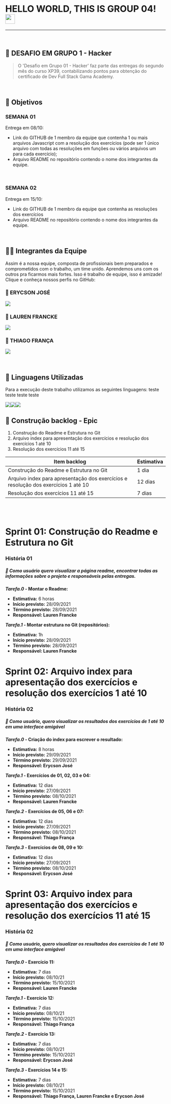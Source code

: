 # HELLO WORLD, THIS IS GROUP 04! <img src=https://github.com/TheDudeThatCode/TheDudeThatCode/blob/master/Assets/Earth.gif width="30">
---

<br />

## 🧐 DESAFIO EM GRUPO 1 - Hacker

> O 'Desafio em Grupo 01 - Hacker' faz parte das entregas do segundo mês do curso XP39,  contabilizando pontos para obtenção do certificado de Dev Full Stack Gama Academy.

<br />

## 🎯 Objetivos

<h3>SEMANA 01</h3>
Entrega em  08/10:

<br />

- Link do GITHUB de 1 membro da equipe que contenha 1 ou mais arquivos Javascript com a resolução dos exercícios (pode ser 1 único arquivo com todas as resoluções em funções ou vários arquivos um para cada exercício);
- Arquivo README no repositório contendo o nome dos integrantes da equipe.

<br />

<h3>SEMANA 02</h3>
Entrega em  15/10:

<br />

- Link do GITHUB de 1 membro da equipe que contenha as resoluções dos exercícios
- Arquivo README no repositório contendo o nome dos integrantes da equipe.

<br />

## 👨‍💻 Integrantes da Equipe

Assim é a nossa equipe, composta de profissionais bem preparados e comprometidos com o trabalho, um time unido.
Aprendemos uns com os outros pra ficarmos mais fortes. Isso é trabalho de equipe, isso é amizade!
<br />
Clique e conheça nossos perfis no GitHub:

<H3>👦 ERYCSON JOSÉ</H3>

[<img src = "https://img.shields.io/badge/GitHub-100000?style=for-the-badge&logo=github&logoColor=white">](https://www.github.com/ErycsonJose)

<H3>👧 LAUREN FRANCKE</H3>

[<img src = "https://img.shields.io/badge/GitHub-100000?style=for-the-badge&logo=github&logoColor=white">](https://www.github.com/LaurenFrancke)

<H3>👦 THIAGO FRANÇA</H3>

[<img src = "https://img.shields.io/badge/GitHub-100000?style=for-the-badge&logo=github&logoColor=white">](https://www.github.com/Thiagorsfranca)


<br />

## 👅 Linguagens Utilizadas

Para a execução deste trabalho utilizamos as seguintes linguagens:
teste teste teste teste

<img src="https://img.shields.io/badge/HTML5-E34F26?style=for-the-badge&logo=html5&logoColor=white" /><img src="https://img.shields.io/badge/JavaScript-323330?style=for-the-badge&logo=javascript&logoColor=F7DF1E" /><img src="https://img.shields.io/badge/CSS3-1572B6?style=for-the-badge&logo=css3&logoColor=white" />


## 📅 Construção backlog - Epic
<ol>
	<li>Construção do Readme e Estrutura no Git</li>
	<li>Arquivo index para apresentação dos exercícios e resolução dos exercícios 1 até 10 </li>
	<li>Resolução dos exercícios 11 até 15 </li>
    
	
</ol>

<table>
	<thead>
		<th><b>Item backlog</b></th>
		<th>Estimativa </th>
	</thead>
	<tbody>
		<tr>
			<td>Construção do Readme e Estrutura no Git</td>
			<td>1 dia</td>
		</tr>
		<tr>
			<td>Arquivo index para apresentação dos exercícios e resolução dos exercícios 1 até 10</td>
			<td>12 dias</td>
		</tr>
		<tr>
			<td>Resolução dos exercícios 11 até 15</td>
			<td>7 dias</td>
		</tr>
	</tbody>
</table>

<br>
</br>


# Sprint 01: Construção do Readme e Estrutura no Git
### História 01
##### 👩 Como usuário quero visualizar a página readme, encontrar todas as informações sobre o projeto e responsáveis pelas entregas.

<b><i>Tarefa.0</i> - Montar o Readme: </b> </b>
<ul>  
	<li><b>	Estimativa:</b> 6 horas</li>
	<li><b>Início previsto:</b> 28/09/2021</li>
	<li><b>Término previsto:</b> 28/09/2021</li>
	<li><b>Responsável: Lauren Francke</b></li>
</ul>

<b><i>Tarefa.1</i> -  Montar estrutura no Git (repositórios): </b> 
<ul>  
	<li><b>	Estimativa:</b> 1h</li>
	<li><b>Início previsto:</b> 28/09/2021</li>
	<li><b>Término previsto:</b> 28/09/2021</li>
	<li><b>Responsável: Lauren Francke</b></li>
</ul>


# Sprint 02: Arquivo index para apresentação dos exercícios e resolução dos exercícios 1 até 10
### História 02
##### 👩 Como usuário, quero visualizar os resultados dos exercícios de 1 até 10 em uma interface amigável

<b><i>Tarefa.0</i> - Criação do index para escrever o resultado: </b> 
<ul>  
	<li><b>	Estimativa:</b> 8 horas</li>
	<li><b>Início previsto:</b> 29/09/2021</li>
	<li><b>Término previsto:</b> 29/09/2021</li>
	<li><b>Responsável: Erycson José</b></li>
</ul>

<b><i>Tarefa.1</i> -  Exercícios de 01, 02, 03 e 04: </b> 
<ul>  
	<li><b>	Estimativa:</b> 12 dias</li>
	<li><b>Início previsto:</b> 27/09/2021</li>
	<li><b>Término previsto:</b> 08/10/2021</li>
	<li><b>Responsável: Lauren Francke</b></li>
</ul>

<b><i>Tarefa.2</i> -  Exercícios de 05, 06 e 07: </b> 
<ul>  
	<li><b>	Estimativa:</b> 12 dias</li>
	<li><b>Início previsto:</b> 27/09/2021</li>
	<li><b>Término previsto:</b> 08/10/2021</li>
	<li><b>Responsável: Thiago França</b></li>
</ul>

<b><i>Tarefa.3</i> -  Exercícios de 08, 09 e 10: </b> 
<ul>  
	<li><b>	Estimativa:</b> 12 dias</li>
	<li><b>Início previsto:</b> 27/09/2021</li>
	<li><b>Término previsto:</b> 08/10/2021</li>
	<li><b>Responsável: Erycson José</b></li>
</ul>

# Sprint 03: Arquivo index para apresentação dos exercícios e resolução dos exercícios 11 até 15
### História 02
##### 👩 Como usuário, quero visualizar os resultados dos exercícios de 1 até 10 em uma interface amigável


<b><i>Tarefa.0</i> -  Exercício 11: </b> 
<ul>  
	<li><b>	Estimativa:</b> 7 dias</li>
	<li><b>Início previsto:</b> 08/10/21</li>
	<li><b>Término previsto:</b> 15/10/2021</li>
	<li><b>Responsável: Lauren Francke</b></li>
</ul>

<b><i>Tarefa.1</i> -  Exercício 12: </b> 
<ul>  
	<li><b>	Estimativa:</b> 7 dias</li>
	<li><b>Início previsto:</b> 08/10/21</li>
	<li><b>Término previsto:</b> 15/10/2021</li>
	<li><b>Responsável: Thiago França</b></li>
</ul>

<b><i>Tarefa.2</i> -  Exercício 13: </b> 
<ul>  
	<li><b>	Estimativa:</b> 7 dias</li>
	<li><b>Início previsto:</b> 08/10/21</li>
	<li><b>Término previsto:</b> 15/10/2021</li>
	<li><b>Responsável: Erycson José</b></li>
</ul>

<b><i>Tarefa.3</i> -  Exercícios 14 e 15: </b> 
<ul>  
	<li><b>	Estimativa:</b> 7 dias</li>
	<li><b>Início previsto:</b> 08/10/21</li>
	<li><b>Término previsto:</b> 15/10/2021</li>
	<li><b>Responsável: Thiago França, Lauren Francke e Erycson José</b></li>
</ul>
